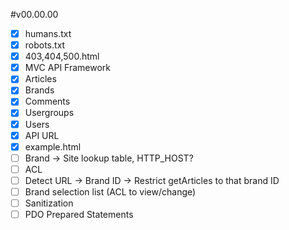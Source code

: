 #v00.00.00
 - [x] humans.txt
 - [x] robots.txt
 - [x] 403,404,500.html
 - [x] MVC API Framework
 - [x] Articles
 - [x] Brands
 - [x] Comments
 - [x] Usergroups
 - [x] Users
 - [x] API URL
 - [x] example.html
 - [ ] Brand -> Site lookup table, HTTP_HOST?
 - [ ] ACL
 - [ ] Detect URL -> Brand ID -> Restrict getArticles to that brand ID
 - [ ] Brand selection list (ACL to view/change)
 - [ ] Sanitization
 - [ ] PDO Prepared Statements